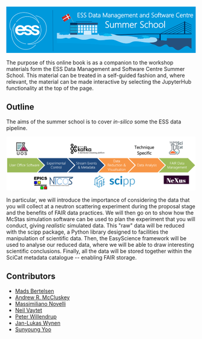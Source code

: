 ![](./images/logo.png)

The purpose of this online book is as a companion to the workshop materials form the ESS Data Management and Software Centre Summer School. 
This material can be treated in a self-guided fashion and, where relevant, the material can be made interactive by selecting the JupyterHub functionality at the top of the page. 

## Outline

The aims of the summer school is to cover *in-silico* some the ESS data pipeline. 

![](./images/pipeline.png)

In particular, we will introduce the importance of considering the data that you will collect at a neutron scattering experiment during the proposal stage and the benefits of FAIR data practices. 
We will then go on to show how the McStas simulation software can be used to plan the experiment that you will conduct, giving *realistic* simulated data. 
This "raw" data will be reduced with the scipp package, a Python library designed to facilities the manipulation of scientific data. 
Then, the EasyScience framework will be used to analyse our reduced data, where we will be able to draw interesting scientific conclusions. 
Finally, all the data will be stored together within the SciCat metadata catalogue -- enabling FAIR storage.

## Contributors

- [Mads Bertelsen](https://github.com/mads-bertelsen)
- [Andrew R. McCluskey](https://mccluskey.scot)
- [Massimiliano Novelli](https://github.com/nitrosx)
- [Neil Vaytet](https://github.com/nvaytet)
- [Peter Willendrup](https://github.com/willend)
- [Jan-Lukas Wynen](https://github.com/jl-wynen)
- [Sunyoung Yoo](https://github.com/YooSunYoung)
